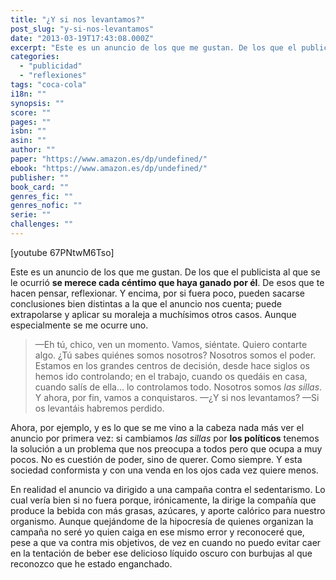 ```yaml
---
title: "¿Y si nos levantamos?"
post_slug: "y-si-nos-levantamos"
date: "2013-03-19T17:43:08.000Z"
excerpt: "Este es un anun­cio de los que me gus­tan. De los que el publi­cista al que se le ocu­rrió se merece cada cén­timo que haya ganado por él. De esos que te hacen pen­sar, refle­xio­nar. Y encima, por si fuera poco, pue­den sacarse con­clu­sio­nes bien dis­tin­tas a la que el anun­cio nos cuenta; puede extra­po­larse y apli­car su mora­leja a muchí­si­mos otros casos. Aun­que espe­cial­mente se me ocu­rre uno."
categories: 
  - "publicidad"
  - "reflexiones"
tags: "coca-cola"
i18n: ""
synopsis: ""
score: ""
pages: ""
isbn: ""
asin: ""
author: ""
paper: "https://www.amazon.es/dp/undefined/"
ebook: "https://www.amazon.es/dp/undefined/"
publisher: ""
book_card: ""
genres_fic: ""
genres_nofic: ""
serie: ""
challenges: ""
---
```


\[youtube 67PNtwM6Tso\]

Este es un anuncio de los que me gustan. De los que el publicista al que se le ocurrió **se merece cada céntimo que haya ganado por él**. De esos que te hacen pensar, reflexionar. Y encima, por si fuera poco, pueden sacarse conclusiones bien distintas a la que el anuncio nos cuenta; puede extrapolarse y aplicar su moraleja a muchísimos otros casos. Aunque especialmente se me ocurre uno.

> —Eh tú, chico, ven un momento. Vamos, siéntate. Quiero contarte algo. ¿Tú sabes quiénes somos nosotros? Nosotros somos el poder. Estamos en los grandes centros de decisión, desde hace siglos os hemos ido controlando; en el trabajo, cuando os quedáis en casa, cuando salís de ella… lo controlamos todo. Nosotros somos _las sillas_. Y ahora, por fin, vamos a conquistaros. —¿Y si nos levantamos? —Si os levantáis habremos perdido.

Ahora, por ejemplo, y es lo que se me vino a la cabeza nada más ver el anuncio por primera vez: si cambiamos _las sillas_ por **los políticos** tenemos la solución a un problema que nos preocupa a todos pero que ocupa a muy pocos. No es cuestión de poder, sino de querer. Como siempre. Y esta sociedad conformista y con una venda en los ojos cada vez quiere menos.

En realidad el anuncio va dirigido a una campaña contra el sedentarismo. Lo cual vería bien si no fuera porque, irónicamente, la dirige la compañía que produce la bebida con más grasas, azúcares, y aporte calórico para nuestro organismo. Aunque quejándome de la hipocresía de quienes organizan la campaña no seré yo quien caiga en ese mismo error y reconoceré que, pese a que va contra mis objetivos, de vez en cuando no puedo evitar caer en la tentación de beber ese delicioso líquido oscuro con burbujas al que reconozco que he estado enganchado.
